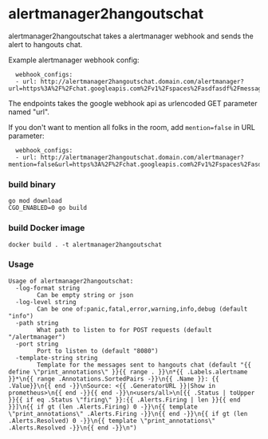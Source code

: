 # alertmanager2hangoutschat

alertmanager2hangoutschat takes a alertmanager webhook and sends the alert to hangouts chat.

Example alertmanager webhook config:
```
  webhook_configs:
  - url: http://alertmanager2hangoutschat.domain.com/alertmanager?url=https%3A%2F%2Fchat.googleapis.com%2Fv1%2Fspaces%2Fasdfasdf%2Fmessages%3Fkey%3DKEY%26token%3DTOKEN

```
The endpoints takes the google webhook api as urlencoded GET parameter named "url". 

If you don't want to mention all folks in the room, add `mention=false` in URL parameter:
```
  webhook_configs:
  - url: http://alertmanager2hangoutschat.domain.com/alertmanager?mention=false&url=https%3A%2F%2Fchat.googleapis.com%2Fv1%2Fspaces%2Fasdfasdf%2Fmessages%3Fkey%3DKEY%26token%3DTOKEN
```


### build binary

```
go mod download
CGO_ENABLED=0 go build
```

### build Docker image

```
docker build . -t alertmanager2hangoutschat
```

### Usage
```
Usage of alertmanager2hangoutschat:
  -log-format string
        Can be empty string or json
  -log-level string
        Can be one of:panic,fatal,error,warning,info,debug (default "info")
  -path string
        What path to listen to for POST requests (default "/alertmanager")
  -port string
        Port to listen to (default "8080")
  -template-string string
        Template for the messages sent to hangouts chat (default "{{ define \"print_annotations\" }}{{ range . }}\n*{{ .Labels.alertname }}*\n{{ range .Annotations.SortedPairs -}}\n{{ .Name }}: {{ .Value}}\n{{ end -}}\nSource: <{{ .GeneratorURL }}|Show in prometheus>\n{{ end -}}{{ end -}}\n<users/all>\n[{{ .Status | toUpper }}{{ if eq .Status \"firing\" }}:{{ .Alerts.Firing | len }}{{ end }}]\n{{ if gt (len .Alerts.Firing) 0 -}}\n{{ template \"print_annotations\" .Alerts.Firing -}}\n{{ end -}}\n{{ if gt (len .Alerts.Resolved) 0 -}}\n{{ template \"print_annotations\" .Alerts.Resolved -}}\n{{ end -}}\n")
```
